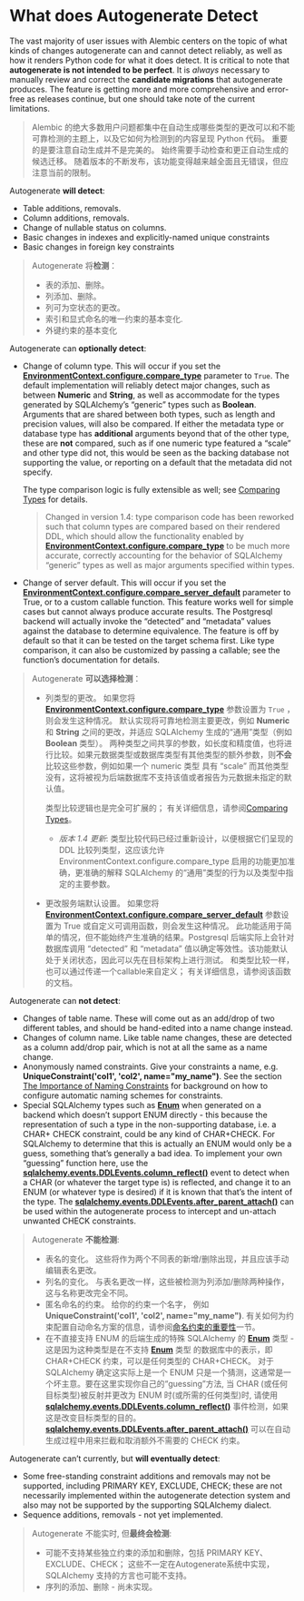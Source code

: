 # What does Autogenerate Detect

[EnvironmentContext.configure.compare_type]: ../en/api/runtime.html#alembic.runtime.environment.EnvironmentContext.configure.params.compare_type
[Comparing Types]: ../en/autogenerate.html#compare-types
[EnvironmentContext.configure.compare_server_default]: ../en/api/runtime.html#alembic.runtime.environment.EnvironmentContext.configure.params.compare_server_default
[The Importance of Naming Constraints]: ../en/naming.html
[命名约束的重要性]: ../en/naming.html
[Enum]: https://docs.sqlalchemy.org/en/14/core/type_basics.html#sqlalchemy.types.Enum
[sqlalchemy.events.DDLEvents.column_reflect()]: https://docs.sqlalchemy.org/en/14/core/events.html#sqlalchemy.events.DDLEvents.column_reflect
[sqlalchemy.events.DDLEvents.after_parent_attach()]: https://docs.sqlalchemy.org/en/14/core/events.html#sqlalchemy.events.DDLEvents.after_parent_attach

The vast majority of user issues with Alembic centers on the topic of what kinds of changes autogenerate can and cannot detect reliably, as well as how it renders Python code for what it does detect. It is critical to note that **autogenerate is not intended to be perfect**. It is *always* necessary to manually review and correct the **candidate migrations** that autogenerate produces. The feature is getting more and more comprehensive and error-free as releases continue, but one should take note of the current limitations.

> Alembic 的绝大多数用户问题都集中在自动生成哪些类型的更改可以和不能可靠检测的主题上，以及它如何为检测到的内容呈现 Python 代码。 重要的是要注意自动生成并不是完美的。 始终需要手动检查和更正自动生成的候选迁移。 随着版本的不断发布，该功能变得越来越全面且无错误，但应注意当前的限制。

Autogenerate **will detect**:

* Table additions, removals.
* Column additions, removals.
* Change of nullable status on columns.
* Basic changes in indexes and explicitly-named unique constraints
* Basic changes in foreign key constraints

> Autogenerate 将**检测**：
>
> * 表的添加、删除。
> * 列添加、删除。
> * 列可为空状态的更改。
> * 索引和显式命名的唯一约束的基本变化.
> * 外键约束的基本变化

Autogenerate can **optionally detect**:

* Change of column type. This will occur if you set the **[EnvironmentContext.configure.compare_type]** parameter to `True`. The default implementation will reliably detect major changes, such as between **Numeric** and **String**, as well as accommodate for the types generated by SQLAlchemy’s “generic” types such as **Boolean**. Arguments that are shared between both types, such as length and precision values, will also be compared. If either the metadata type or database type has **additional** arguments beyond that of the other type, these are **not** compared, such as if one numeric type featured a “scale” and other type did not, this would be seen as the backing database not supporting the value, or reporting on a default that the metadata did not specify.

    The type comparison logic is fully extensible as well; see [Comparing Types] for details.

    > Changed in version 1.4: type comparison code has been reworked such that column types are compared based on their rendered DDL, which should allow the functionality enabled by **[EnvironmentContext.configure.compare_type]** to be much more accurate, correctly accounting for the behavior of SQLAlchemy “generic” types as well as major arguments specified within types.

* Change of server default. This will occur if you set the **[EnvironmentContext.configure.compare_server_default]** parameter to True, or to a custom callable function. This feature works well for simple cases but cannot always produce accurate results. The Postgresql backend will actually invoke the “detected” and “metadata” values against the database to determine equivalence. The feature is off by default so that it can be tested on the target schema first. Like type comparison, it can also be customized by passing a callable; see the function’s documentation for details.

> Autogenerate **可以选择检测**：
>
> * 列类型的更改。 如果您将 **[EnvironmentContext.configure.compare_type]** 参数设置为 `True` ，则会发生这种情况。 默认实现将可靠地检测主要更改，例如 **Numeric** 和 **String** 之间的更改，并适应 SQLAlchemy 生成的“通用”类型（例如 **Boolean** 类型）。 两种类型之间共享的参数，如长度和精度值，也将进行比较。如果元数据类型或数据库类型有其他类型的额外参数，则**不会**比较这些参数，例如如果一个 numeric 类型 具有 “scale” 而其他类型没有，这将被视为后端数据库不支持该值或者报告为元数据未指定的默认值。
>
>   类型比较逻辑也是完全可扩展的； 有关详细信息，请参阅[Comparing Types]。
>
>   * *版本 1.4 更新*: 类型比较代码已经过重新设计，以便根据它们呈现的 DDL 比较列类型，这应该允许 EnvironmentContext.configure.compare_type 启用的功能更加准确，更准确的解释 SQLAlchemy 的“通用”类型的行为以及类型中指定的主要参数。
>
> * 更改服务端默认设置。 如果您将 **[EnvironmentContext.configure.compare_server_default]** 参数设置为 True 或自定义可调用函数，则会发生这种情况。 此功能适用于简单的情况，但不能始终产生准确的结果。Postgresql 后端实际上会针对数据库调用 “detected” 和 “metadata” 值以确定等效性。该功能默认处于关闭状态，因此可以先在目标架构上进行测试。 和类型比较一样，也可以通过传递一个callable来自定义； 有关详细信息，请参阅该函数的文档。

Autogenerate can **not detect**:

* Changes of table name. These will come out as an add/drop of two different tables, and should be hand-edited into a name change instead.
* Changes of column name. Like table name changes, these are detected as a column add/drop pair, which is not at all the same as a name change.
* Anonymously named constraints. Give your constraints a name, e.g. **UniqueConstraint('col1', 'col2', name="my_name")**. See the section [The Importance of Naming Constraints] for background on how to configure automatic naming schemes for constraints.
* Special SQLAlchemy types such as **[Enum]** when generated on a backend which doesn’t support ENUM directly - this because the representation of such a type in the non-supporting database, i.e. a CHAR+ CHECK constraint, could be any kind of CHAR+CHECK. For SQLAlchemy to determine that this is actually an ENUM would only be a guess, something that’s generally a bad idea. To implement your own “guessing” function here, use the **[sqlalchemy.events.DDLEvents.column_reflect()]** event to detect when a CHAR (or whatever the target type is) is reflected, and change it to an ENUM (or whatever type is desired) if it is known that that’s the intent of the type. The **[sqlalchemy.events.DDLEvents.after_parent_attach()]** can be used within the autogenerate process to intercept and un-attach unwanted CHECK constraints.

> Autogenerate **不能检测**:
>
> * 表名的变化。 这些将作为两个不同表的新增/删除出现，并且应该手动编辑表名更改。
> * 列名的变化。 与表名更改一样，这些被检测为列添加/删除两种操作，这与名称更改完全不同。
> * 匿名命名的约束。 给你的约束一个名字， 例如 **UniqueConstraint('col1', 'col2', name="my_name")**. 有关如何为约束配置自动命名方案的信息，请参阅[命名约束的重要性]一节。
> * 在不直接支持 ENUM 的后端生成的特殊 SQLAlchemy 的 **[Enum]** 类型 - 这是因为这种类型是在不支持 **[Enum]** 类型 的数据库中的表示，即 CHAR+CHECK 约束，可以是任何类型的 CHAR+CHECK。 对于 SQLAlchemy 确定这实际上是一个 ENUM 只是一个猜测，这通常是一个坏主意。要在这里实现你自己的“guessing”方法, 当 CHAR (或任何目标类型)被反射并更改为 ENUM 时(或所需的任何类型)时, 请使用 **[sqlalchemy.events.DDLEvents.column_reflect()]** 事件检测，如果这是改变目标类型的目的。 **[sqlalchemy.events.DDLEvents.after_parent_attach()]** 可以在自动生成过程中用来拦截和取消额外不需要的 CHECK 约束。

Autogenerate can’t currently, but **will eventually detect**:

* Some free-standing constraint additions and removals may not be supported, including PRIMARY KEY, EXCLUDE, CHECK; these are not necessarily implemented within the autogenerate detection system and also may not be supported by the supporting SQLAlchemy dialect.
* Sequence additions, removals - not yet implemented.

> Autogenerate 不能实时, 但**最终会检测**:
>
> * 可能不支持某些独立约束的添加和删除，包括 PRIMARY KEY、EXCLUDE、CHECK； 这些不一定在Autogenerate系统中实现，SQLAlchemy 支持的方言也可能不支持。
> * 序列的添加、删除 - 尚未实现。
